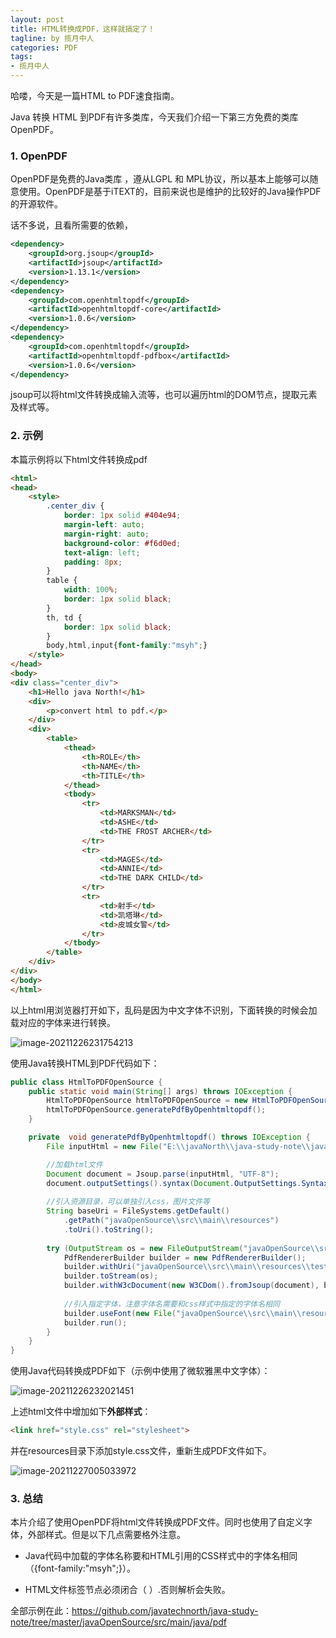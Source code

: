 ```yaml
---
layout: post
title: HTML转换成PDF，这样就搞定了！
tagline: by 揽月中人
categories: PDF
tags:
- 揽月中人
---
```

哈喽，今天是一篇HTML to PDF速食指南。

Java 转换 HTML 到PDF有许多类库，今天我们介绍一下第三方免费的类库OpenPDF。

<!--more-->

### 1. OpenPDF

OpenPDF是免费的Java类库 ，遵从LGPL 和 MPL协议，所以基本上能够可以随意使用。OpenPDF是基于iTEXT的，目前来说也是维护的比较好的Java操作PDF的开源软件。

话不多说，且看所需要的依赖，

```xml
<dependency>    
    <groupId>org.jsoup</groupId>    
    <artifactId>jsoup</artifactId>   
    <version>1.13.1</version> 
</dependency>
<dependency>
    <groupId>com.openhtmltopdf</groupId>
    <artifactId>openhtmltopdf-core</artifactId>
    <version>1.0.6</version>
</dependency>
<dependency>
    <groupId>com.openhtmltopdf</groupId>
    <artifactId>openhtmltopdf-pdfbox</artifactId>
    <version>1.0.6</version>
</dependency>
```

jsoup可以将html文件转换成输入流等，也可以遍历html的DOM节点，提取元素及样式等。

### 2. 示例

本篇示例将以下html文件转换成pdf

```html
<html>
<head>
    <style>
        .center_div {
            border: 1px solid #404e94;
            margin-left: auto;
            margin-right: auto;
            background-color: #f6d0ed;
            text-align: left;
            padding: 8px;
        }
        table {
            width: 100%;
            border: 1px solid black;
        }
        th, td {
            border: 1px solid black;
        }
        body,html,input{font-family:"msyh";}
    </style>
</head>
<body>
<div class="center_div">
    <h1>Hello java North!</h1>
    <div>
        <p>convert html to pdf.</p>
    </div>
    <div>
        <table>
            <thead>
                <th>ROLE</th>
                <th>NAME</th>
                <th>TITLE</th>
            </thead>
            <tbody>
                <tr>
                    <td>MARKSMAN</td>
                    <td>ASHE</td>
                    <td>THE FROST ARCHER</td>
                </tr>
                <tr>
                    <td>MAGES</td>
                    <td>ANNIE</td>
                    <td>THE DARK CHILD</td>
                </tr>
                <tr>
                    <td>射手</td>
                    <td>凯塔琳</td>
                    <td>皮城女警</td>
                </tr>
            </tbody>
        </table>
    </div>
</div>
</body>
</html>
```



以上html用浏览器打开如下，乱码是因为中文字体不识别，下面转换的时候会加载对应的字体来进行转换。

![image-20211226231754213](https://www.javanorth.cn/assets/images/2021/lyj/html-to-pdf-1.png)



使用Java转换HTML到PDF代码如下：

```java
public class HtmlToPDFOpenSource {
    public static void main(String[] args) throws IOException {
        HtmlToPDFOpenSource htmlToPDFOpenSource = new HtmlToPDFOpenSource();
        htmlToPDFOpenSource.generatePdfByOpenhtmltopdf();
    }

    private  void generatePdfByOpenhtmltopdf() throws IOException {
        File inputHtml = new File("E:\\javaNorth\\java-study-note\\javaOpenSource\\src\\main\\resources\\test.html");

        //加载html文件
        Document document = Jsoup.parse(inputHtml, "UTF-8");
        document.outputSettings().syntax(Document.OutputSettings.Syntax.html);
        
        //引入资源目录，可以单独引入css，图片文件等
        String baseUri = FileSystems.getDefault()
            .getPath("javaOpenSource\\src\\main\\resources")
            .toUri().toString();
       
        try (OutputStream os = new FileOutputStream("javaOpenSource\\src\\main\\resources\\testOpenLeagueoflegends1.pdf")) {
            PdfRendererBuilder builder = new PdfRendererBuilder();
            builder.withUri("javaOpenSource\\src\\main\\resources\\testOpenLeagueoflegends1.pdf");
            builder.toStream(os);
            builder.withW3cDocument(new W3CDom().fromJsoup(document), baseUri);
            
            //引入指定字体，注意字体名需要和css样式中指定的字体名相同
            builder.useFont(new File("javaOpenSource\\src\\main\\resources\\fonts\\msyh.ttf"),"msyh",1,BaseRendererBuilder.FontStyle.NORMAL, true);
            builder.run();
        }
    }
}
```



使用Java代码转换成PDF如下（示例中使用了微软雅黑中文字体）：

![image-20211226232021451](https://www.javanorth.cn/assets/images/2021/lyj/html-to-pdf-2.png)



上述html文件中增加如下**外部样式**：

```html
<link href="style.css" rel="stylesheet">
```

并在resources目录下添加style.css文件，重新生成PDF文件如下。

![image-20211227005033972](https://www.javanorth.cn/assets/images/2021/lyj/html-to-pdf-3.png)



### 3. 总结

本片介绍了使用OpenPDF将html文件转换成PDF文件。同时也使用了自定义字体，外部样式。但是以下几点需要格外注意。

- Java代码中加载的字体名称要和HTML引用的CSS样式中的字体名相同 （{font-family:"msyh";}）。

- HTML文件标签节点必须闭合（<xxx></xxx> ）.否则解析会失败。

  

全部示例在此：https://github.com/javatechnorth/java-study-note/tree/master/javaOpenSource/src/main/java/pdf
